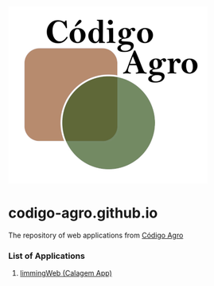 
![alt text](https://github.com/codigo-agro/codigo-agro.github.io/blob/master/images/CA_Logo.png)

# codigo-agro.github.io

The repository of web applications from [Código Agro](http://codigoagro.com/)

### List of Applications

1. [limmingWeb (Calagem App)](https://codigo-agro.github.io/limingWeb/#/)



